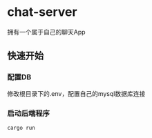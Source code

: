 # chat-server

拥有一个属于自己的聊天App

## 快速开始

### 配置DB

修改根目录下的.env，配置自己的mysql数据库连接

### 启动后端程序

```shell
cargo run
```